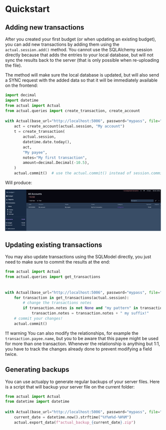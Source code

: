 # Quickstart

## Adding new transactions

After you created your first budget (or when updating an existing budget), you can add new transactions by adding them
using the `actual.session.add()` method. You cannot use the SQLAlchemy session directly because that adds the entries to your
local database, but will not sync the results back to the server (that is only possible when re-uploading the file).

The method will make sure the local database is updated, but will also send a SYNC request with the added data so that
it will be immediately available on the frontend:

```python
import decimal
import datetime
from actual import Actual
from actual.queries import create_transaction, create_account

with Actual(base_url="http://localhost:5006", password="mypass", file="My budget") as actual:
    act = create_account(actual.session, "My account")
    t = create_transaction(
        actual.session,
        datetime.date.today(),
        act,
        "My payee",
        notes="My first transaction",
        amount=decimal.Decimal(-10.5),
    )
    actual.commit()  # use the actual.commit() instead of session.commit()!
```

Will produce:

![added-transaction](./static/added-transaction.png?raw=true)

## Updating existing transactions

You may also update transactions using the SQLModel directly, you just need to make sure to commit the results at the
end:

```python
from actual import Actual
from actual.queries import get_transactions


with Actual(base_url="http://localhost:5006", password="mypass", file="My budget") as actual:
    for transaction in get_transactions(actual.session):
        # change the transactions notes
        if transaction.notes is not None and "my pattern" in transaction.notes:
            transaction.notes = transaction.notes + " my suffix!"
    # commit your changes!
    actual.commit()

```

!!! warning
    You can also modify the relationships, for example the `transaction.payee.name`, but you to be aware that
    this payee might be used for more than one transaction. Whenever the relationship is anything but 1:1, you have to
    track the changes already done to prevent modifying a field twice.

## Generating backups

You can use actualpy to generate regular backups of your server files. Here is a script that will backup your server
file on the current folder:

```python
from actual import Actual
from datetime import datetime

with Actual(base_url="http://localhost:5006", password="mypass", file="My budget") as actual:
    current_date = datetime.now().strftime("%Y%m%d-%H%M")
    actual.export_data(f"actual_backup_{current_date}.zip")
```

